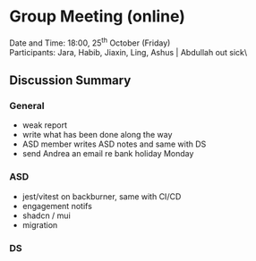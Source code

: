 # Group Meeting (online)
Date and Time: 18:00, 25<sup>th</sup> October (Friday)\
Participants: Jara, Habib, Jiaxin, Ling, Ashus | Abdullah out sick\
## Discussion Summary
### General
- weak report
- write what has been done along the way
- ASD member writes ASD notes and same with DS
- send Andrea an email re bank holiday Monday
### ASD
- jest/vitest on backburner, same with CI/CD
- engagement notifs
- shadcn / mui
- migration
### DS

